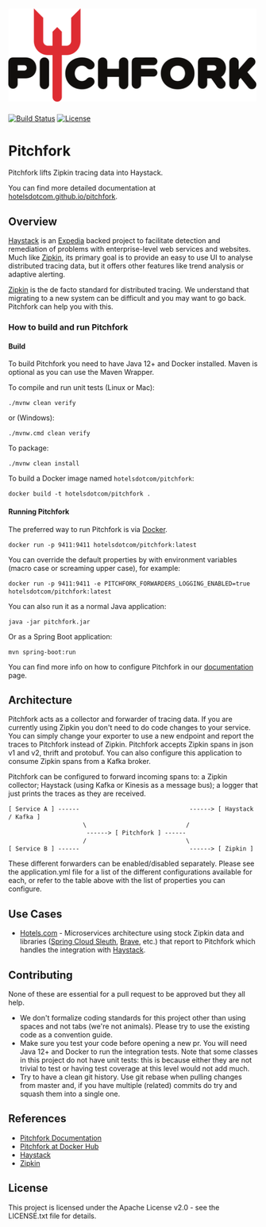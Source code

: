 <h1 align="left">
  <img width="500" alt="Pitchfork" src="pitchfork_logo.svg">
</h1>

[![Build Status](https://travis-ci.org/HotelsDotCom/pitchfork.svg?branch=master)](https://travis-ci.org/HotelsDotCom/pitchfork) [![License](https://img.shields.io/badge/License-Apache%202.0-blue.svg)](https://opensource.org/licenses/Apache-2.0)

# Pitchfork

Pitchfork lifts Zipkin tracing data into Haystack.

You can find more detailed documentation at [hotelsdotcom.github.io/pitchfork](https://hotelsdotcom.github.io/pitchfork/).

## Overview

[Haystack](https://github.com/ExpediaDotCom/haystack) is an [Expedia](https://www.expedia.com/) backed project to facilitate detection and remediation of problems with enterprise-level web services and websites. Much like [Zipkin](https://github.com/openzipkin/zipkin), its primary goal is to provide an easy to use UI to analyse distributed tracing data, but it offers other features like trend analysis or adaptive alerting.

[Zipkin](https://github.com/openzipkin/zipkin) is the de facto standard for distributed tracing. We understand that migrating to a new system can be difficult and you may want to go back. Pitchfork can help you with this.

### How to build and run Pitchfork

#### Build

To build Pitchfork you need to have Java 12+ and Docker installed. Maven is optional as you can use the Maven Wrapper. 

To compile and run unit tests (Linux or Mac):

    ./mvnw clean verify
    
or (Windows):

    ./mvnw.cmd clean verify

To package:

    ./mvnw clean install
    
To build a Docker image named `hotelsdotcom/pitchfork`:

    docker build -t hotelsdotcom/pitchfork .
    
#### Running Pitchfork

The preferred way to run Pitchfork is via [Docker](https://hub.docker.com/r/hotelsdotcom/pitchfork/).

    docker run -p 9411:9411 hotelsdotcom/pitchfork:latest
    
You can override the default properties by with environment variables (macro case or screaming upper case), for example:

    docker run -p 9411:9411 -e PITCHFORK_FORWARDERS_LOGGING_ENABLED=true hotelsdotcom/pitchfork:latest

You can also run it as a normal Java application:

    java -jar pitchfork.jar
    
Or as a Spring Boot application:

    mvn spring-boot:run

You can find more info on how to configure Pitchfork in our [documentation](https://hotelsdotcom.github.io/pitchfork/) page.

## Architecture

Pitchfork acts as a collector and forwarder of tracing data.
If you are currently using Zipkin you don't need to do code changes to your service. You can simply change your exporter to use a new endpoint and report the traces to Pitchfork instead of Zipkin.
Pitchfork accepts Zipkin spans in json v1 and v2, thrift and protobuf. You can also configure this application to consume Zipkin spans from a Kafka broker.

Pitchfork can be configured to forward incoming spans to: a Zipkin collector; Haystack (using Kafka or Kinesis as a message bus); a logger that just prints the traces as they are received.


    [ Service A ] ------                               ------> [ Haystack / Kafka ]
                         \                            /
                          ------> [ Pitchfork ] ------
                         /                            \
    [ Service B ] ------                               ------> [ Zipkin ]

These different forwarders can be enabled/disabled separately. Please see the application.yml file for a list of the different configurations available for each, or refer to the table above with the list of properties you can configure. 

## Use Cases

* [Hotels.com](https://www.hotels.com/) - Microservices architecture using stock Zipkin data and libraries ([Spring Cloud Sleuth](https://cloud.spring.io/spring-cloud-sleuth/), [Brave](https://github.com/openzipkin/brave), etc.) that report to Pitchfork which handles the integration with [Haystack](https://github.com/ExpediaDotCom/haystack). 

## Contributing

None of these are essential for a pull request to be approved but they all help.

* We don't formalize coding standards for this project other than using spaces and not tabs (we're not animals). Please try to use the existing code as a convention guide.
* Make sure you test your code before opening a new pr. You will need Java 12+ and Docker to run the integration tests. Note that some classes in this project do not have unit tests: this is because either they are not trivial to test or having test coverage at this level would not add much.
* Try to have a clean git history. Use git rebase when pulling changes from master and, if you have multiple (related) commits do try and squash them into a single one.

## References
* [Pitchfork Documentation](https://hotelsdotcom.github.io/pitchfork/)
* [Pitchfork at Docker Hub](https://hub.docker.com/r/hotelsdotcom/pitchfork/)
* [Haystack](https://github.com/ExpediaDotCom/haystack/)
* [Zipkin](https://github.com/openzipkin/zipkin/)

## License
This project is licensed under the Apache License v2.0 - see the LICENSE.txt file for details.
